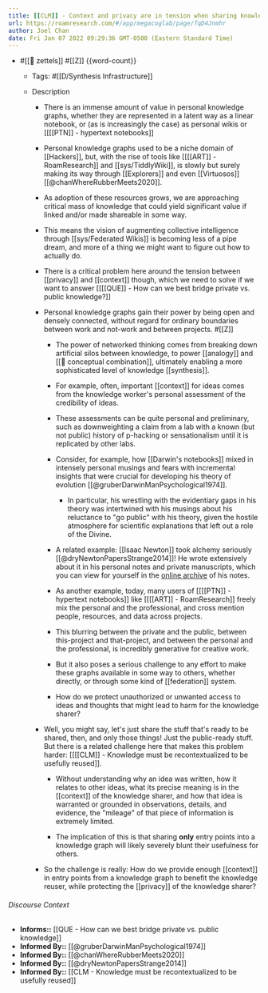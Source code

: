 ```yaml
---
title: [[CLM]] - Context and privacy are in tension when sharing knowledge with others
url: https://roamresearch.com/#/app/megacoglab/page/fqD4Jnmhr
author: Joel Chan
date: Fri Jan 07 2022 09:29:36 GMT-0500 (Eastern Standard Time)
---
```


- #[[🌲 zettels]] #[[Z]] {{word-count}}

    - Tags: #[[D/Synthesis Infrastructure]]

    - Description

        - There is an immense amount of value in personal knowledge graphs, whether they are represented in a latent way as a linear notebook, or (as is increasingly the case) as personal wikis or [[[[PTN]] - hypertext notebooks]]

        - Personal knowledge graphs used to be a niche domain of [[Hackers]], but, with the rise of tools like [[[[ART]] - RoamResearch]] and [[sys/TiddlyWiki]], is slowly but surely making its way through [[Explorers]] and even [[Virtuosos]] [[@chanWhereRubberMeets2020]].

        - As adoption of these resources grows, we are approaching critical mass of knowledge that could yield significant value if linked and/or made shareable in some way.

        - This means the vision of augmenting collective intelligence through [[sys/Federated Wikis]] is becoming less of a pipe dream, and more of a thing we might want to figure out how to actually do.

        - There is a critical problem here around the tension between [[privacy]] and [[context]] though, which we need to solve if we want to answer [[[[QUE]] - How can we best bridge private vs. public knowledge?]]

        - Personal knowledge graphs gain their power by being open and densely connected, without regard for ordinary boundaries between work and not-work and between projects. #[[Z]]

            - The power of networked thinking comes from breaking down artificial silos between knowledge, to power [[analogy]] and [[🧱 conceptual combination]], ultimately enabling a more sophisticated level of knowledge [[synthesis]].

            - For example, often, important [[context]] for ideas comes from the knowledge worker's personal assessment of the credibility of ideas.

            - These assessments can be quite personal and preliminary, such as downweighting a claim from a lab with a known (but not public) history of p-hacking or sensationalism until it is replicated by other labs.

            - Consider, for example, how [[Darwin's notebooks]] mixed in intensely personal musings and fears with incremental insights that were crucial for developing his theory of evolution [[@gruberDarwinManPsychological1974]].

                - In particular, his wrestling with the evidentiary gaps in his theory was intertwined with his musings about his reluctance to "go public" with his theory, given the hostile atmosphere for scientific explanations that left out a role of the Divine.

            - A related example: [[Isaac Newton]] took alchemy seriously [[@dryNewtonPapersStrange2014]]! He wrote extensively about it in his personal notes and private manuscripts, which you can view for yourself in the [online archive](https://www.newtonproject.ox.ac.uk/texts/newtons-works/alchemical) of his notes.

            - As another example, today, many users of [[[[PTN]] - hypertext notebooks]] like [[[[ART]] - RoamResearch]] freely mix the personal and the professional, and cross mention people, resources, and data across projects.

            - This blurring between the private and the public, between this-project and that-project, and between the personal and the professional, is incredibly generative for creative work.

            - But it also poses a serious challenge to any effort to make these graphs available in some way to others, whether directly, or through some kind of [[federation]] system.

            - How do we protect unauthorized or unwanted access to ideas and thoughts that might lead to harm for the knowledge sharer?

        - Well, you might say, let's just share the stuff that's ready to be shared, then, and only those things! Just the public-ready stuff. But there is a related challenge here that makes this problem harder: [[[[CLM]] - Knowledge must be recontextualized to be usefully reused]].

            - Without understanding why an idea was written, how it relates to other ideas, what its precise meaning is in the [[context]] of the knowledge sharer, and how that idea is warranted or grounded in observations, details, and evidence, the "mileage" of that piece of information is extremely limited.

            - The implication of this is that sharing __only__ entry points into a knowledge graph will likely severely blunt their usefulness for others.

        - So the challenge is really: How do we provide enough [[context]] in entry points from a knowledge graph to benefit the knowledge reuser, while protecting the [[privacy]] of the knowledge sharer?

###### Discourse Context

- **Informs::** [[QUE - How can we best bridge private vs. public knowledge]]
- **Informed By::** [[@gruberDarwinManPsychological1974]]
- **Informed By::** [[@chanWhereRubberMeets2020]]
- **Informed By::** [[@dryNewtonPapersStrange2014]]
- **Informed By::** [[CLM - Knowledge must be recontextualized to be usefully reused]]
